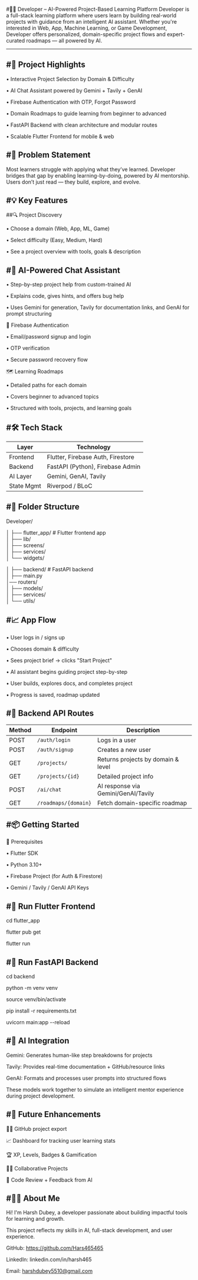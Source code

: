 #👨‍💻 Developer – AI-Powered Project-Based Learning Platform
Developer is a full-stack learning platform where users learn by building real-world projects with guidance from an intelligent AI assistant. Whether you're interested in Web, App, Machine Learning, or Game Development, Developer offers personalized, domain-specific project flows and expert-curated roadmaps — all powered by AI.
___
#🚀 Project Highlights
---

•	Interactive Project Selection by Domain & Difficulty

•	AI Chat Assistant powered by Gemini + Tavily + GenAI

•	Firebase Authentication with OTP, Forgot Password

•	Domain Roadmaps to guide learning from beginner to advanced

•	FastAPI Backend with clean architecture and modular routes

•	Scalable Flutter Frontend for mobile & web


#🎯 Problem Statement
---

Most learners struggle with applying what they’ve learned. Developer bridges that gap by enabling learning-by-doing, powered by AI mentorship. Users don’t just read — they build, explore, and evolve.


#💡 Key Features
---

##🔍 Project Discovery

•	Choose a domain (Web, App, ML, Game)

•	Select difficulty (Easy, Medium, Hard)

•	See a project overview with tools, goals & description

#🧠 AI-Powered Chat Assistant
---

•	Step-by-step project help from custom-trained AI

•	Explains code, gives hints, and offers bug help

•	Uses Gemini for generation, Tavily for documentation links, and GenAI for prompt structuring

🔐 Firebase Authentication

•	Email/password signup and login

•	OTP verification

•	Secure password recovery flow

🗺️ Learning Roadmaps

•	Detailed paths for each domain

•	Covers beginner to advanced topics

•	Structured with tools, projects, and learning goals

#🛠 Tech Stack
---
| Layer      | Technology                        |
| ---------- | --------------------------------- |
| Frontend   | Flutter, Firebase Auth, Firestore |
| Backend    | FastAPI (Python), Firebase Admin  |
| AI Layer   | Gemini, GenAI, Tavily             |
| State Mgmt | Riverpod / BLoC                   |


#🧱 Folder Structure
---

Developer/

│
├── flutter_app/                                         # Flutter frontend app      
│      ├── lib/              
│      ├── screens/         
│      ├── services/        
│      └── widgets/         

│
├── backend/                                              # FastAPI backend                        
│     ├── main.py                                                              
│── routers/                                                           
│     ├── models/                                                                    
│     ├── services/                                                                    
│     └── utils/

#📈 App Flow
---

•	User logs in / signs up

•	Chooses domain & difficulty

•	Sees project brief → clicks "Start Project"

•	AI assistant begins guiding project step-by-step

•	User builds, explores docs, and completes project

•	Progress is saved, roadmap updated

#🧪 Backend API Routes
---

| Method | Endpoint             | Description                         |
| ------ | -------------------- | ----------------------------------- |
| POST   | `/auth/login`        | Logs in a user                      |
| POST   | `/auth/signup`       | Creates a new user                  |
| GET    | `/projects/`         | Returns projects by domain & level  |
| GET    | `/projects/{id}`     | Detailed project info               |
| POST   | `/ai/chat`           | AI response via Gemini/GenAI/Tavily |
| GET    | `/roadmaps/{domain}` | Fetch domain-specific roadmap       |


#📦 Getting Started
---

🔧 Prerequisites

•	Flutter SDK

•	Python 3.10+

•	Firebase Project (for Auth & Firestore)

•	Gemini / Tavily / GenAI API Keys

#🚀 Run Flutter Frontend
---

cd flutter_app

flutter pub get

flutter run

#🚀 Run FastAPI Backend
---

cd backend

python -m venv venv

source venv/bin/activate

pip install -r requirements.txt

uvicorn main:app --reload

#🧠 AI Integration
---

Gemini: Generates human-like step breakdowns for projects

Tavily: Provides real-time documentation + GitHub/resource links

GenAI: Formats and processes user prompts into structured flows

These models work together to simulate an intelligent mentor experience during project development.

#🔮 Future Enhancements
---

🧑‍💻 GitHub project export

📈 Dashboard for tracking user learning stats

🏆 XP, Levels, Badges & Gamification

👯‍♂️ Collaborative Projects

🧠 Code Review + Feedback from AI

#🙋‍♂️ About Me
---

Hi! I'm Harsh Dubey, a developer passionate about building impactful tools for learning and growth.

This project reflects my skills in AI, full-stack development, and user experience.

GitHub: https://github.com/Hars465465

LinkedIn: linkedin.com/in/harsh465

Email: harshdubey5510@gmail.com
